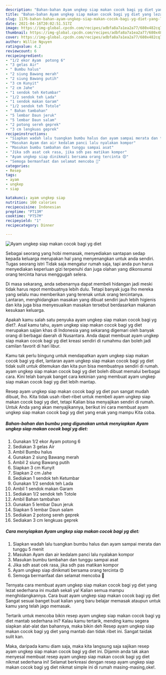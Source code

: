 ```yaml
---
description: "Bahan-bahan Ayam ungkep siap makan cocok bagi yg diet yang lezat dan Mudah Dibuat"
title: "Bahan-bahan Ayam ungkep siap makan cocok bagi yg diet yang lezat dan Mudah Dibuat"
slug: 1176-bahan-bahan-ayam-ungkep-siap-makan-cocok-bagi-yg-diet-yang-lezat-dan-mudah-dibuat
date: 2021-04-16T20:02:51.517Z
image: https://img-global.cpcdn.com/recipes/adbfa8a7a1ea2a77/680x482cq70/ayam-ungkep-siap-makan-cocok-bagi-yg-diet-foto-resep-utama.jpg
thumbnail: https://img-global.cpcdn.com/recipes/adbfa8a7a1ea2a77/680x482cq70/ayam-ungkep-siap-makan-cocok-bagi-yg-diet-foto-resep-utama.jpg
cover: https://img-global.cpcdn.com/recipes/adbfa8a7a1ea2a77/680x482cq70/ayam-ungkep-siap-makan-cocok-bagi-yg-diet-foto-resep-utama.jpg
author: Willie Nguyen
ratingvalue: 4.2
reviewcount: 6
recipeingredient:
- "1/2 ekor Ayam  potong 6"
- "3 gelas Air"
- " Bumbu halus"
- "2 siung Bawang merah"
- "2 siung Bawang putih"
- "3 cm Kunyit"
- "2 cm Jahe"
- "1 sendok teh Ketumbar"
- "1/2 sendok teh Lada"
- "1 sendok makan Garam"
- "1/2 sendok teh Totole"
- " Bahan tambahan"
- "5 lembar Daun jeruk"
- "5 lembar Daun salam"
- "2 potong sereh geprek"
- "3 cm lengkuas geprek"
recipeinstructions:
- "Siapkan wadah lalu tuangkan bumbu halus dan ayam sampai merata dan tunggu 5 menit"
- "Masukan Ayam dan air kedalam panci lalu nyalakan kompor"
- "Masukan bumbu tambahan dan tunggu sampai asat"
- "Jika sdh asat cek rasa, jika sdh pas matikan kompor"
- "Ayam ungkep siap dinikmati bersama orang tercinta 😍"
- "Semoga bermanfaat dan selamat mencoba 🙏"
categories:
- Resep
tags:
- ayam
- ungkep
- siap

katakunci: ayam ungkep siap 
nutrition: 160 calories
recipecuisine: Indonesian
preptime: "PT13M"
cooktime: "PT57M"
recipeyield: "1"
recipecategory: Dinner

---
```



![Ayam ungkep siap makan cocok bagi yg diet](https://img-global.cpcdn.com/recipes/adbfa8a7a1ea2a77/680x482cq70/ayam-ungkep-siap-makan-cocok-bagi-yg-diet-foto-resep-utama.jpg)

Sebagai seorang yang hobi memasak, menyediakan santapan sedap kepada keluarga merupakan hal yang menyenangkan untuk anda sendiri. Tugas seorang istri Tidak saja mengatur rumah saja, tapi anda pun harus menyediakan keperluan gizi terpenuhi dan juga olahan yang dikonsumsi orang tercinta harus menggugah selera.

Di masa  sekarang, anda sebenarnya dapat membeli hidangan jadi meski tidak harus repot membuatnya lebih dulu. Tetapi banyak juga lho mereka yang selalu mau memberikan yang terenak untuk orang tercintanya. Lantaran, menghidangkan masakan yang dibuat sendiri jauh lebih higienis dan kita juga bisa menyesuaikan masakan tersebut berdasarkan makanan kesukaan keluarga. 



Apakah kamu salah satu penyuka ayam ungkep siap makan cocok bagi yg diet?. Asal kamu tahu, ayam ungkep siap makan cocok bagi yg diet merupakan sajian khas di Indonesia yang sekarang digemari oleh banyak orang di berbagai daerah di Nusantara. Anda dapat membuat ayam ungkep siap makan cocok bagi yg diet kreasi sendiri di rumahmu dan boleh jadi camilan favorit di hari libur.

Kamu tak perlu bingung untuk mendapatkan ayam ungkep siap makan cocok bagi yg diet, lantaran ayam ungkep siap makan cocok bagi yg diet tidak sulit untuk ditemukan dan kita pun bisa membuatnya sendiri di rumah. ayam ungkep siap makan cocok bagi yg diet boleh dibuat memalui berbagai cara. Kini telah banyak banget cara kekinian yang membuat ayam ungkep siap makan cocok bagi yg diet lebih mantap.

Resep ayam ungkep siap makan cocok bagi yg diet pun sangat mudah dibuat, lho. Kita tidak usah ribet-ribet untuk membeli ayam ungkep siap makan cocok bagi yg diet, tetapi Kalian bisa menyajikan sendiri di rumah. Untuk Anda yang akan menyajikannya, berikut ini cara membuat ayam ungkep siap makan cocok bagi yg diet yang enak yang mampu Kita coba.

<!--inarticleads1-->

##### Bahan-bahan dan bumbu yang digunakan untuk menyiapkan Ayam ungkep siap makan cocok bagi yg diet:

1. Gunakan 1/2 ekor Ayam  potong 6
1. Sediakan 3 gelas Air
1. Ambil  Bumbu halus
1. Gunakan 2 siung Bawang merah
1. Ambil 2 siung Bawang putih
1. Siapkan 3 cm Kunyit
1. Siapkan 2 cm Jahe
1. Sediakan 1 sendok teh Ketumbar
1. Gunakan 1/2 sendok teh Lada
1. Ambil 1 sendok makan Garam
1. Sediakan 1/2 sendok teh Totole
1. Ambil  Bahan tambahan
1. Gunakan 5 lembar Daun jeruk
1. Siapkan 5 lembar Daun salam
1. Sediakan 2 potong sereh geprek
1. Sediakan 3 cm lengkuas geprek




<!--inarticleads2-->

##### Cara menyiapkan Ayam ungkep siap makan cocok bagi yg diet:

1. Siapkan wadah lalu tuangkan bumbu halus dan ayam sampai merata dan tunggu 5 menit
1. Masukan Ayam dan air kedalam panci lalu nyalakan kompor
1. Masukan bumbu tambahan dan tunggu sampai asat
1. Jika sdh asat cek rasa, jika sdh pas matikan kompor
1. Ayam ungkep siap dinikmati bersama orang tercinta 😍
1. Semoga bermanfaat dan selamat mencoba 🙏




Ternyata cara membuat ayam ungkep siap makan cocok bagi yg diet yang lezat sederhana ini mudah sekali ya! Kalian semua mampu menghidangkannya. Cara buat ayam ungkep siap makan cocok bagi yg diet Sangat sesuai banget buat kalian yang baru belajar memasak ataupun untuk kamu yang telah jago memasak.

Tertarik untuk mencoba bikin resep ayam ungkep siap makan cocok bagi yg diet mantab sederhana ini? Kalau kamu tertarik, mending kamu segera siapkan alat-alat dan bahannya, maka bikin deh Resep ayam ungkep siap makan cocok bagi yg diet yang mantab dan tidak ribet ini. Sangat taidak sulit kan. 

Maka, daripada kamu diam saja, maka kita langsung saja sajikan resep ayam ungkep siap makan cocok bagi yg diet ini. Dijamin anda tak akan menyesal membuat resep ayam ungkep siap makan cocok bagi yg diet nikmat sederhana ini! Selamat berkreasi dengan resep ayam ungkep siap makan cocok bagi yg diet nikmat simple ini di rumah masing-masing,oke!.

